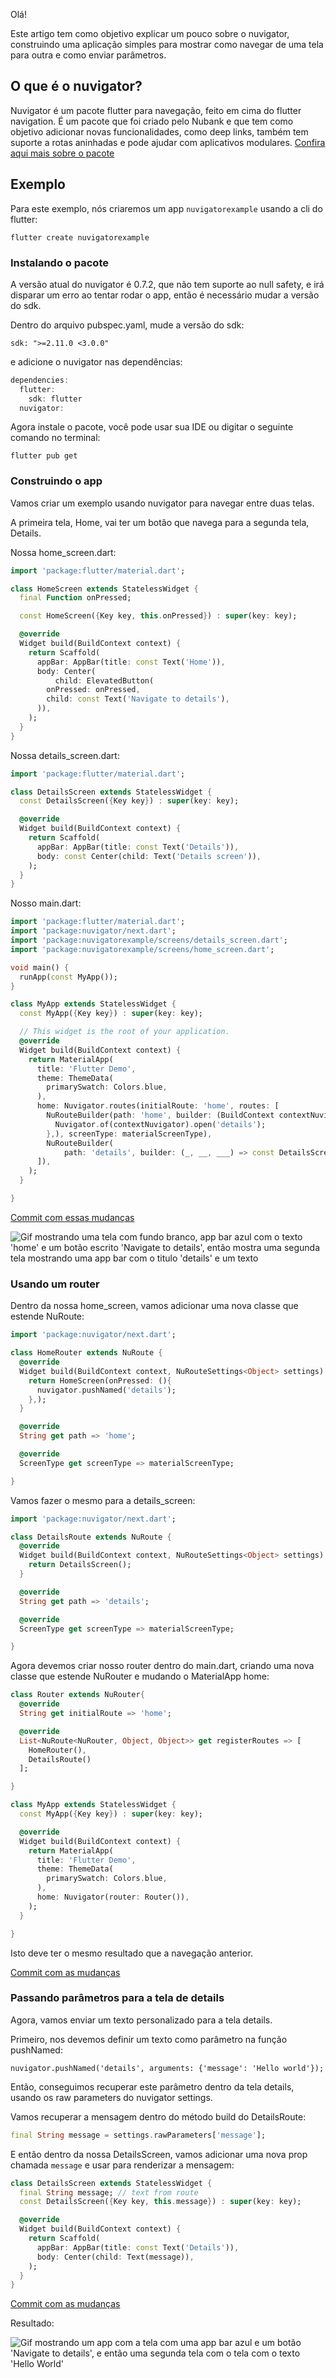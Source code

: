 Olá!

Este artigo tem como objetivo explicar um pouco sobre o nuvigator, construindo uma aplicação simples para mostrar como navegar de uma tela para outra e como enviar parâmetros.

## O que é o nuvigator?

Nuvigator é um pacote flutter para navegação, feito em cima do flutter navigation. É um pacote que foi criado pelo Nubank e que tem como objetivo adicionar novas funcionalidades, como deep links, também tem suporte a rotas aninhadas e pode ajudar com aplicativos modulares. [Confira aqui mais sobre o pacote](https://github.com/nubank/nuvigator/)

## Exemplo

Para este exemplo, nós criaremos um app `nuvigatorexample` usando a cli do flutter:

`flutter create nuvigatorexample`

### Instalando o pacote

A versão atual do nuvigator é 0.7.2, que não tem suporte ao null safety, e irá disparar um erro ao tentar rodar o app, então é necessário mudar a versão do sdk.

Dentro do arquivo pubspec.yaml, mude a versão do sdk:

`sdk: ">=2.11.0 <3.0.0"`

e adicione o nuvigator nas dependências:

```dart
dependencies:
  flutter:
    sdk: flutter
  nuvigator:
```

Agora instale o pacote, você pode usar sua IDE ou digitar o seguinte comando no terminal:

`flutter pub get`

### Construindo o app

Vamos criar um exemplo usando nuvigator para navegar entre duas telas.

A primeira tela, Home, vai ter um botão que navega para a segunda tela, Details.

Nossa home_screen.dart:

```dart
import 'package:flutter/material.dart';

class HomeScreen extends StatelessWidget {
  final Function onPressed;

  const HomeScreen({Key key, this.onPressed}) : super(key: key);

  @override
  Widget build(BuildContext context) {
    return Scaffold(
      appBar: AppBar(title: const Text('Home')),
      body: Center(
          child: ElevatedButton(
        onPressed: onPressed,
        child: const Text('Navigate to details'),
      )),
    );
  }
}
```

Nossa details_screen.dart:

```dart
import 'package:flutter/material.dart';

class DetailsScreen extends StatelessWidget {
  const DetailsScreen({Key key}) : super(key: key);

  @override
  Widget build(BuildContext context) {
    return Scaffold(
      appBar: AppBar(title: const Text('Details')),
      body: const Center(child: Text('Details screen')),
    );
  }
}
```

Nosso main.dart:

```dart
import 'package:flutter/material.dart';
import 'package:nuvigator/next.dart';
import 'package:nuvigatorexample/screens/details_screen.dart';
import 'package:nuvigatorexample/screens/home_screen.dart';

void main() {
  runApp(const MyApp());
}

class MyApp extends StatelessWidget {
  const MyApp({Key key}) : super(key: key);

  // This widget is the root of your application.
  @override
  Widget build(BuildContext context) {
    return MaterialApp(
      title: 'Flutter Demo',
      theme: ThemeData(
        primarySwatch: Colors.blue,
      ),
      home: Nuvigator.routes(initialRoute: 'home', routes: [
        NuRouteBuilder(path: 'home', builder: (BuildContext contextNuvigator, __, ___) => HomeScreen(onPressed: (){
          Nuvigator.of(contextNuvigator).open('details');
        },), screenType: materialScreenType),
        NuRouteBuilder(
            path: 'details', builder: (_, __, ___) => const DetailsScreen(), screenType: materialScreenType)
      ]),
    );
  }

}
```

[Commit com essas mudanças](https://github.com/wps13/nuvigator-example/commit/05a829b62bf96efb5b71b6d7ad28b3e9927418bd)

![Gif mostrando uma tela com fundo branco, app bar azul com o texto 'home' e um botão escrito 'Navigate to details', então mostra uma segunda tela mostrando uma app bar com o titulo 'details' e um texto](https://dev-to-uploads.s3.amazonaws.com/uploads/articles/6vpuginwm932zux1azg6.gif)

### Usando um router

Dentro da nossa home_screen, vamos adicionar uma nova classe que estende NuRoute:

```dart
import 'package:nuvigator/next.dart';

class HomeRouter extends NuRoute {
  @override
  Widget build(BuildContext context, NuRouteSettings<Object> settings) {
    return HomeScreen(onPressed: (){
      nuvigator.pushNamed('details');
    },);
  }

  @override
  String get path => 'home';

  @override
  ScreenType get screenType => materialScreenType;

}
```

Vamos fazer o mesmo para a details_screen:

```dart
import 'package:nuvigator/next.dart';

class DetailsRoute extends NuRoute {
  @override
  Widget build(BuildContext context, NuRouteSettings<Object> settings) {
    return DetailsScreen();
  }

  @override
  String get path => 'details';

  @override
  ScreenType get screenType => materialScreenType;

}
```

Agora devemos criar nosso router dentro do main.dart, criando uma nova classe que estende NuRouter e mudando o MaterialApp home:

```dart
class Router extends NuRouter{
  @override
  String get initialRoute => 'home';

  @override
  List<NuRoute<NuRouter, Object, Object>> get registerRoutes => [
    HomeRouter(),
    DetailsRoute()
  ];

}

class MyApp extends StatelessWidget {
  const MyApp({Key key}) : super(key: key);

  @override
  Widget build(BuildContext context) {
    return MaterialApp(
      title: 'Flutter Demo',
      theme: ThemeData(
        primarySwatch: Colors.blue,
      ),
      home: Nuvigator(router: Router()),
    );
  }

}
```

Isto deve ter o mesmo resultado que a navegação anterior.

[Commit com as mudanças](https://github.com/wps13/nuvigator-example/commit/7222e6f2db9b3731584b5bceb3823ca6eea4d79b)

### Passando parâmetros para a tela de details

Agora, vamos enviar um texto personalizado para a tela details.

Primeiro, nos devemos definir um texto como parâmetro na função pushNamed:

```
nuvigator.pushNamed('details', arguments: {'message': 'Hello world'});
```

Então, conseguimos recuperar este parâmetro dentro da tela details, usando os raw parameters do nuvigator settings.

Vamos recuperar a mensagem dentro do método build do DetailsRoute:

```dart
final String message = settings.rawParameters['message'];
```

E então dentro da nossa DetailsScreen, vamos adicionar uma nova prop chamada `message` e usar para renderizar a mensagem:

```dart
class DetailsScreen extends StatelessWidget {
  final String message; // text from route
  const DetailsScreen({Key key, this.message}) : super(key: key);

  @override
  Widget build(BuildContext context) {
    return Scaffold(
      appBar: AppBar(title: const Text('Details')),
      body: Center(child: Text(message)),
    );
  }
}
```

[Commit com as mudanças](https://github.com/wps13/nuvigator-example/commit/82a5c520917008a08861fd760a071ad8e15ecd9b)

Resultado:

![Gif mostrando um app com a tela com uma app bar azul e um botão 'Navigate  to details', e então uma segunda tela com o tela com o texto 'Hello World'](https://dev-to-uploads.s3.amazonaws.com/uploads/articles/ux6oedjhuddn9b4jwicn.gif)
